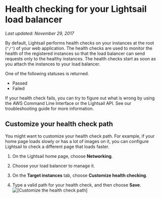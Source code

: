 # Health checking for your Lightsail load balancer<a name="enable-set-up-health-checking-for-lightsail-load-balancer-metrics"></a>

 *Last updated: November 29, 2017* 

By default, Lightsail performs health checks on your instances at the root \(`"/"`\) of your web application\. The health checks are used to monitor the health of the registered instances so that the load balancer can send requests only to the healthy instances\. The health checks start as soon as you attach the instances to your load balancer\.

One of the following statuses is returned\.
+ Passed
+ Failed

If your health check fails, you can try to figure out what is wrong by using the AWS Command Line Interface or the Lightsail API\. See our troubleshooting guide for more information\.

## Customize your health check path<a name="customize-health-check-path"></a>

You might want to customize your health check path\. For example, if your home page loads slowly or has a lot of images on it, you can configure Lightsail to check a different page that loads faster\.

1. On the Lightsail home page, choose **Networking**\.

1. Choose your load balancer to manage it\.

1. On the **Target instances** tab, choose **Customize health checking**\.

1. Type a valid path for your health check, and then choose **Save**\.  
![\[Customize the health check path\]](https://s3-us-west-2.amazonaws.com/parkside-localized-docs-devo/v1/en_us/b3f6d19f6c5a2810c4336f10d978ee98/images/customize-health-checking-path.png)